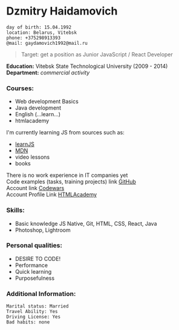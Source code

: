 # Dzmitry Haidamovich

    day of birth: 15.04.1992  
    location: Belarus, Vitebsk  
    phone: +375298913393  
    @mail: gaydamovich1992@mail.ru
    
>Target: get a position as Junior JavaScript / React Developer

**Education:**
Vitebsk State Technological University (2009 - 2014)  
**Department:** *commercial activity*

### Courses:
- Web development Basics
- Java development
- English (...learn...)
- htmlacademy     

I'm currently learning JS from sources such as:
* [learnJS](https://learn.javascript.ru)
* [MDN](https://developer.mozilla.org/ru)
* video lessons
* books

There is no work experience in IT companies yet  
Code examples (tasks, training projects) link [GitHub](https://github.com/gaydamovich)  
Account link [Codewars](https://www.codewars.com/users/Gaydamovich)  
Account Profile Link [HTMLAcademy](https://htmlacademy.ru/profile/id1189599)

### Skills:
- Basic knowledge JS Native, Git, HTML, CSS, React, Java          
- Photoshop, Lightroom

### Personal qualities:
- DESIRE TO CODE!
- Performance
- Quick learning
- Purposefulness

### Additional Information:
	Marital status: Married
    Travel Ability: Yes
    Driving License: Yes
    Bad habits: none